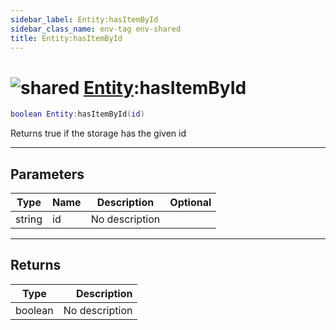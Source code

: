 ```yaml
---
sidebar_label: Entity:hasItemById
sidebar_class_name: env-tag env-shared
title: Entity:hasItemById
---
```


# <img src='/img/wiki/shared.png' alt='shared' classname='env-tag' /> [Entity](../entity/README.md):hasItemById

```lua
boolean Entity:hasItemById(id)
```

Returns true if the storage has the given id<br/>

-----------------
## Parameters

| Type   | Name | Description | Optional |
| ------ | ---- | ----------- | -------: |
| string | id | No description |   |

-----------------
## Returns

| Type   | Description |
| ------ | ----------: |
| boolean | No description |
